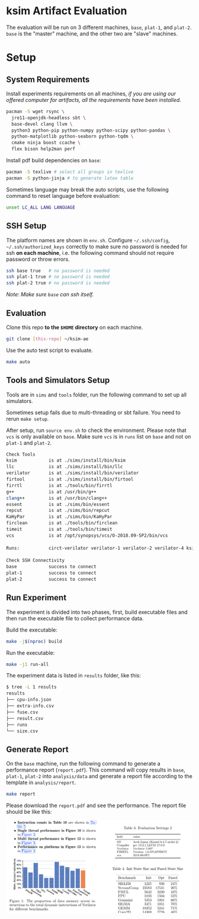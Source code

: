 # ksim Artifact Evaluation

The evaluation will be run on 3 different machines, `base`, `plat-1`, and `plat-2`.
`base` is the "master" machine, and the other two are "slave" machines.

# Setup

## System Requirements

Install experiments requirements on all machines,
*if you are using our offered computer for artifacts, all the requirements have been installed.*

```bash
pacman -S wget rsync \
  jre11-openjdk-headless sbt \
  base-devel clang llvm \
  python3 python-pip python-numpy python-scipy python-pandas \
  python-matplotlib python-seaborn python-tqdm \
  cmake ninja boost ccache \
  flex bison help2man perf
```

Install pdf build dependencies on `base`:

```bash
pacman -S texlive # select all groups in texlive
pacman -S python-jinja # to generate latex table
```

Sometimes language may break the auto scripts, use the following command to reset language before evaluation:

```bash
unset LC_ALL LANG LANGUAGE
```

## SSH Setup

The platform names are shown in `env.sh`.
Configure `~/.ssh/config`, `~/.ssh/authorized_keys` correctly to make sure no password is needed for ssh **on each machine**, i.e. the following command should not require password or throw errors.

```bash
ssh base true   # no password is needed
ssh plat-1 true # no password is needed
ssh plat-2 true # no password is needed
```

*Note: Make sure `base` can ssh itself.*

## Evaluation

Clone this repo **to the `$HOME` directory** on each machine.

```bash
git clone [this-repo] ~/ksim-ae
```

Use the auto test script to evaluate. 

```bash
make auto
```

## Tools and Simulators Setup

Tools are in `sims` and `tools` folder, run the following command to set up all simulators.

Sometimes setup fails due to multi-threading or sbt failure. You need to rerun `make setup`.

After setup, run `source env.sh` to check the environment. Please note that `vcs` is only available on `base`. Make sure `vcs` is in `runs` list on `base` and not on `plat-1` and `plat-2`.

```bash
Check Tools
ksim            is at ./sims/install/bin/ksim
llc             is at ./sims/install/bin/llc
verilator       is at ./sims/install/bin/verilator
firtool         is at ./sims/install/bin/firtool
firrtl          is at ./tools/bin/firrtl
g++             is at /usr/bin/g++
clang++         is at /usr/bin/clang++
essent          is at ./sims/bin/essent
repcut          is at ./sims/bin/repcut
KaHyPar         is at ./sims/bin/KaHyPar
firclean        is at ./tools/bin/firclean
timeit          is at ./tools/bin/timeit
vcs             is at /opt/synopsys/vcs/O-2018.09-SP2/bin/vcs

Runs:           circt-verilator verilator-1 verilator-2 verilator-4 ksim essent repcut-1 repcut-2 repcut-4 repcut-6 repcut-8 vcs

Check SSH Connectivity
base            success to connect
plat-1          success to connect
plat-2          success to connect
```

## Run Experiment

The experiment is divided into two phases, first, build executable files and then run the executable file to collect performance data.

Build the executable:

```bash
make -j$(nproc) build
```

Run the executable:

```bash
make -j1 run-all
```

The experiment data is listed in `results` folder, like this:

```bash
$ tree -L 1 results
results
├── cpu-info.json
├── extra-info.csv
├── fuse.csv
├── result.csv
├── runs
└── size.csv
```

## Generate Report

On the `base` machine, run the following command to generate a performance report (`report.pdf`).
This command will copy results in `base`, `plat-1`, `plat-2` into `analysis/data` and generate a report file according to the template in `analysis/report`.

```bash
make report
```

Please download the `report.pdf` and see the performance. The report file should be like this:

![](./.fig/report-example.png)